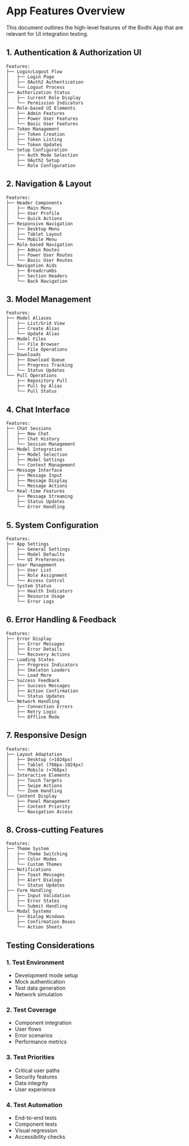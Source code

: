 # App Features Overview

This document outlines the high-level features of the Bodhi App that are relevant for UI integration testing.

## 1. Authentication & Authorization UI
```
Features:
├── Login/Logout Flow
│   ├── Login Page
│   ├── OAuth2 Authentication
│   └── Logout Process
├── Authorization Status
│   ├── Current Role Display
│   └── Permission Indicators
├── Role-based UI Elements
│   ├── Admin Features
│   ├── Power User Features
│   └── Basic User Features
├── Token Management
│   ├── Token Creation
│   ├── Token Listing
│   └── Token Updates
└── Setup Configuration
    ├── Auth Mode Selection
    ├── OAuth2 Setup
    └── Role Configuration
```

## 2. Navigation & Layout
```
Features:
├── Header Components
│   ├── Main Menu
│   ├── User Profile
│   └── Quick Actions
├── Responsive Navigation
│   ├── Desktop Menu
│   ├── Tablet Layout
│   └── Mobile Menu
├── Role-based Navigation
│   ├── Admin Routes
│   ├── Power User Routes
│   └── Basic User Routes
└── Navigation Aids
    ├── Breadcrumbs
    ├── Section Headers
    └── Back Navigation
```

## 3. Model Management
```
Features:
├── Model Aliases
│   ├── List/Grid View
│   ├── Create Alias
│   └── Update Alias
├── Model Files
│   ├── File Browser
│   └── File Operations
├── Downloads
│   ├── Download Queue
│   ├── Progress Tracking
│   └── Status Updates
└── Pull Operations
    ├── Repository Pull
    ├── Pull by Alias
    └── Pull Status
```

## 4. Chat Interface
```
Features:
├── Chat Sessions
│   ├── New Chat
│   ├── Chat History
│   └── Session Management
├── Model Integration
│   ├── Model Selection
│   ├── Model Settings
│   └── Context Management
├── Message Interface
│   ├── Message Input
│   ├── Message Display
│   └── Message Actions
└── Real-time Features
    ├── Message Streaming
    ├── Status Updates
    └── Error Handling
```

## 5. System Configuration
```
Features:
├── App Settings
│   ├── General Settings
│   ├── Model Defaults
│   └── UI Preferences
├── User Management
│   ├── User List
│   ├── Role Assignment
│   └── Access Control
└── System Status
    ├── Health Indicators
    ├── Resource Usage
    └── Error Logs
```

## 6. Error Handling & Feedback
```
Features:
├── Error Display
│   ├── Error Messages
│   ├── Error Details
│   └── Recovery Actions
├── Loading States
│   ├── Progress Indicators
│   ├── Skeleton Loaders
│   └── Load More
├── Success Feedback
│   ├── Success Messages
│   ├── Action Confirmation
│   └── Status Updates
└── Network Handling
    ├── Connection Errors
    ├── Retry Logic
    └── Offline Mode
```

## 7. Responsive Design
```
Features:
├── Layout Adaptation
│   ├── Desktop (>1024px)
│   ├── Tablet (768px-1024px)
│   └── Mobile (<768px)
├── Interactive Elements
│   ├── Touch Targets
│   ├── Swipe Actions
│   └── Zoom Handling
└── Content Display
    ├── Panel Management
    ├── Content Priority
    └── Navigation Access
```

## 8. Cross-cutting Features
```
Features:
├── Theme System
│   ├── Theme Switching
│   ├── Color Modes
│   └── Custom Themes
├── Notifications
│   ├── Toast Messages
│   ├── Alert Dialogs
│   └── Status Updates
├── Form Handling
│   ├── Input Validation
│   ├── Error States
│   └── Submit Handling
└── Modal Systems
    ├── Dialog Windows
    ├── Confirmation Boxes
    └── Action Sheets
```

## Testing Considerations

### 1. Test Environment
- Development mode setup
- Mock authentication
- Test data generation
- Network simulation

### 2. Test Coverage
- Component integration
- User flows
- Error scenarios
- Performance metrics

### 3. Test Priorities
- Critical user paths
- Security features
- Data integrity
- User experience

### 4. Test Automation
- End-to-end tests
- Component tests
- Visual regression
- Accessibility checks 